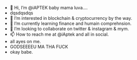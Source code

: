 - 👋 Hi, I’m @iAPTEK baby mama luva....
- dqsdqsdqs
- 👀 I’m interested in blockchain & cryptocurrency by the way.
- 🌱 I’m currently learning finance and humain comprehnsion.
- 💞️ I’m looking to collaborate on twitter & instagram & mym.
- 📫 How to reach me at @iAptek and all in social.
- all ayes on me.
- GODSEEEEU MA THA FUCK
- okay babe.

<!----
iAPTEK/iAPTEK is a ✨ special ✨ repository because its `README.md` (this file) appears on your GitHub profile.
You can click the Preview link to take a look at your changes.
---->
